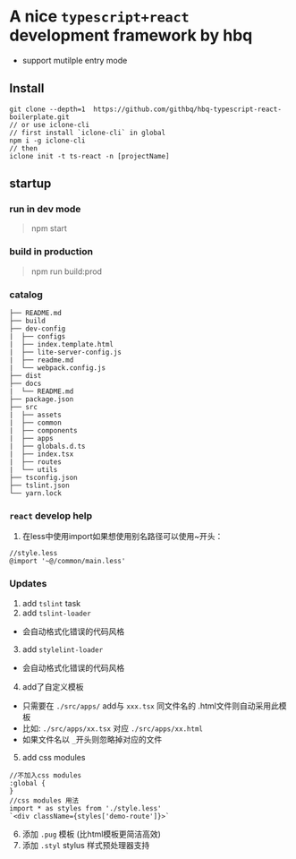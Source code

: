# A nice `typescript+react` development framework by hbq
  - support  mutilple entry mode
## Install
```
git clone --depth=1  https://github.com/githbq/hbq-typescript-react-boilerplate.git
// or use iclone-cli
// first install `iclone-cli` in global
npm i -g iclone-cli
// then
iclone init -t ts-react -n [projectName]
```

## startup

### run in dev mode

> npm start

### build in production

> npm run build:prod

### catalog

```
├── README.md
├── build
├── dev-config
|  ├── configs
|  ├── index.template.html
|  ├── lite-server-config.js
|  ├── readme.md
|  └── webpack.config.js
├── dist
├── docs
|  └── README.md
├── package.json
├── src
|  ├── assets
|  ├── common
|  ├── components
|  ├── apps
|  ├── globals.d.ts
|  ├── index.tsx
|  ├── routes
|  └── utils
├── tsconfig.json
├── tslint.json
└── yarn.lock
```

### `react` develop help
1. 在less中使用import如果想使用别名路径可以使用~开头：
```
//style.less
@import '~@/common/main.less'
```
### Updates
1. add `tslint` task
2. add `tslint-loader`
  - 会自动格式化错误的代码风格
3. add `stylelint-loader`
  - 会自动格式化错误的代码风格
4. add了自定义模板
  - 只需要在 `./src/apps/` add与 `xxx.tsx` 同文件名的 .html文件则自动采用此模板
  - 比如: `./src/apps/xx.tsx` 对应  `./src/apps/xx.html`
  - 如果文件名以 `_`开头则忽略掉对应的文件
5. add css modules
  ```
  //不加入css modules
  :global {
  }
  //css modules 用法
  import * as styles from './style.less'
  `<div className={styles['demo-route']}>`
  ```

6. 添加 `.pug` 模板 (比html模板更简洁高效)
7. 添加 `.styl` stylus 样式预处理器支持
